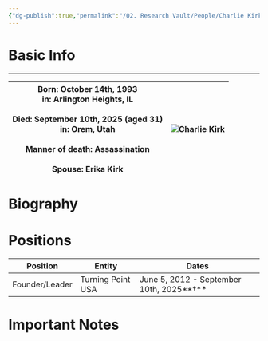 ```yaml
---
{"dg-publish":true,"permalink":"/02. Research Vault/People/Charlie Kirk/","tags":["research","edithere"],"created":"2025-09-11T21:12:41.790-04:00","updated":"2025-09-20T00:55:51.727-04:00"}
---
```


# Basic Info
---

| Born: October 14th, 1993<br>in: Arlington Heights, IL<br><br>Died: September 10th, 2025 (aged 31)  <br>in: Orem, Utah  <br><br>Manner of death: Assassination  <br><br>Spouse: Erika Kirk | ![Charlie Kirk](https://upload.wikimedia.org/wikipedia/commons/thumb/1/1e/Charlie_Kirk_in_Tampa_July_2025_%28cropped%29.jpg/960px-Charlie_Kirk_in_Tampa_July_2025_%28cropped%29.jpg) |
| ----------------------------------------------------------------------------------------------------------------------------------------------------------------------------------------- | ------------------------------------------------------------------------------------------------------------------------------------------------------------------------------------ |




# Biography 

# Positions 

| Position       | Entity            | Dates                                    |
| -------------- | ----------------- | ---------------------------------------- |
| Founder/Leader | Turning Point USA | June 5, 2012 - September 10th, 2025**†** |

# Important Notes

